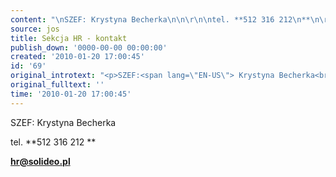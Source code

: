 ```yaml
---
content: "\nSZEF: Krystyna Becherka\n\n\r\n\ntel. **512 316 212\n**\n\r\n\n**hr@solideo.pl**\n"
source: jos
title: Sekcja HR - kontakt
publish_down: '0000-00-00 00:00:00'
created: '2010-01-20 17:00:45'
id: '69'
original_introtext: "<p>SZEF:<span lang=\"EN-US\"> Krystyna Becherka<br /></span></p>\r\n<p>tel. <strong>512 316 212<br /></strong></p>\r\n<p><strong><a href=\"mailto:hr.MALPKA.solideo.pl\">hr@solideo.pl</a></strong></p>"
original_fulltext: ''
time: '2010-01-20 17:00:45'
---
```

SZEF: Krystyna Becherka



tel. **512 316 212
**


**hr@solideo.pl**


<!--{{json:{"created_date":"2010-01-20 17:00:45","publish_down":"0000-00-00 00:00:00","id":"69"}}}-->